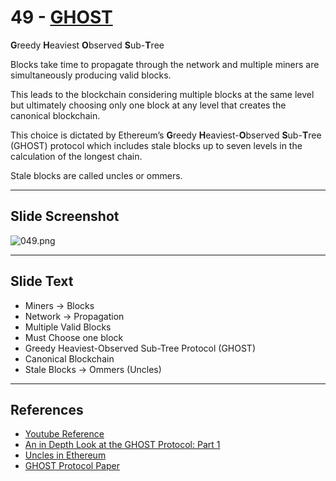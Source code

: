 # 49 - [GHOST](GHOST.md)
**G**reedy 
**H**eaviest 
**O**bserved 
**S**ub-**T**ree 

Blocks take time to propagate through the network and multiple miners are simultaneously producing valid blocks. 

This leads to the blockchain considering multiple blocks at the same level but ultimately choosing only one block at any level that creates the canonical blockchain. 

This choice is dictated by Ethereum’s **G**reedy **H**eaviest-**O**bserved **S**ub-**T**ree (GHOST) protocol which includes stale blocks up to seven levels in the calculation of the longest chain. 

Stale blocks are called uncles or ommers.



___
## Slide Screenshot
![049.png](../../images/ethereum101/049.png)
___
## Slide Text
- Miners -> Blocks
- Network -> Propagation
- Multiple Valid Blocks
- Must Choose one block
- Greedy Heaviest-Observed Sub-Tree Protocol (GHOST)
- Canonical Blockchain
- Stale Blocks -> Ommers (Uncles)
___
## References
- [Youtube Reference](https://youtu.be/ltvTIr4K63s?t=612)
- [An in Depth Look at the GHOST Protocol: Part 1](https://medium.com/coinmonks/an-in-depth-look-at-the-ghost-protocol-part-1-where-the-longest-chain-rule-breaks-down-628b1aaf76fc)
- [Uncles in Ethereum](https://medium.com/hackergirl/uncles-in-ethereum-901a0ce0cd01)
- [GHOST Protocol Paper](https://eprint.iacr.org/2013/881.pdf#page=8)